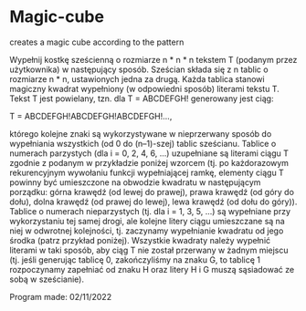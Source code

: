 # Magic-cube
creates a magic cube according to the pattern

Wypełnij kostkę sześcienną o rozmiarze n * n * n tekstem T (podanym przez użytkownika) w następujący sposób.
Sześcian składa się z n tablic o rozmiarze n * n, ustawionych jedna za drugą. Każda tablica stanowi magiczny
kwadrat wypełniony (w odpowiedni sposób) literami tekstu T. Tekst T jest powielany, tzn. dla T = ABCDEFGH!
generowany jest ciąg:


T = ABCDEFGH!ABCDEFGH!ABCDEFGH!...,


którego kolejne znaki są wykorzystywane w nieprzerwany sposób do wypełniania wszystkich (od 0 do (n–1)-szej) tablic sześcianu. 
Tablice o numerach parzystych (dla i = 0, 2, 4, 6, ...) uzupełniane są literami ciągu T
zgodnie z podanym w przykładzie poniżej wzorcem (tj. po każdorazowym rekurencyjnym wywołaniu funkcji
wypełniającej ramkę, elementy ciągu T powinny być umieszczone na obwodzie kwadratu w następującym
porządku: górna krawędź (od lewej do prawej), prawa krawędź (od góry do dołu), dolna krawędź (od prawej
do lewej), lewa krawędź (od dołu do góry)). Tablice o numerach nieparzystych (tj. dla i = 1, 3, 5, ...) są
wypełniane przy wykorzystaniu tej samej drogi, ale kolejne litery ciągu umieszczane są na niej w odwrotnej
kolejności, tj. zaczynamy wypełnianie kwadratu od jego środka (patrz przykład poniżej). Wszystkie kwadraty
należy wypełnić literami w taki sposób, aby ciąg T nie został przerwany w żadnym miejscu (tj. jeśli generując
tablicę 0, zakończyliśmy na znaku G, to tablicę 1 rozpoczynamy zapełniać od znaku H oraz litery H i G muszą
sąsiadować ze sobą w sześcianie).

Program made: 02/11/2022
